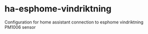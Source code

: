 # ha-esphome-vindriktning
Configuration for home assistant connection to esphome vindriktning PM1006 sensor
